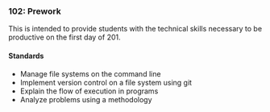 ### 102: Prework

This is intended to provide students with the technical skills necessary to be productive on the first day of 201.

#### Standards

* Manage file systems on the command line
* Implement version control on a file system using git
* Explain the flow of execution in programs
* Analyze problems using a methodology

